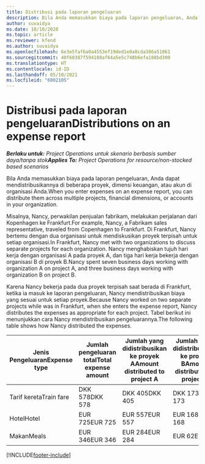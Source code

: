 ```yaml
---
title: Distribusi pada laporan pengeluaran
description: Bila Anda memasukkan biaya pada laporan pengeluaran, Anda dapat mendistribusikannya di beberapa proyek, entitas hukum, atau akun di organisasi Anda.
author: suvaidya
ms.date: 10/10/2020
ms.topic: article
ms.reviewer: kfend
ms.author: suvaidya
ms.openlocfilehash: 6e3e5faf6a0a4553ef19ded1e0a8cda386a51061
ms.sourcegitcommit: 40f68387f594180af64a5e5c748b6efa188bd300
ms.translationtype: HT
ms.contentlocale: id-ID
ms.lasthandoff: 05/10/2021
ms.locfileid: "6002105"
---
```

# <a name="distributions-on-an-expense-report"></a><span data-ttu-id="921d7-103">Distribusi pada laporan pengeluaran</span><span class="sxs-lookup"><span data-stu-id="921d7-103">Distributions on an expense report</span></span>

<span data-ttu-id="921d7-104">_**Berlaku untuk:** Project Operations untuk skenario berbasis sumber daya/tanpa stok_</span><span class="sxs-lookup"><span data-stu-id="921d7-104">_**Applies To:** Project Operations for resource/non-stocked based scenarios_</span></span>

<span data-ttu-id="921d7-105">Bila Anda memasukkan biaya pada laporan pengeluaran, Anda dapat mendistribusikannya di beberapa proyek, dimensi keuangan, atau akun di organisasi Anda.</span><span class="sxs-lookup"><span data-stu-id="921d7-105">When you enter expenses on an expense report, you can distribute them across multiple projects, financial dimensions, or accounts in your organization.</span></span>

<span data-ttu-id="921d7-106">Misalnya, Nancy, perwakilan penjualan fabrikam, melakukan perjalanan dari Kopenhagen ke Frankfurt.</span><span class="sxs-lookup"><span data-stu-id="921d7-106">For example, Nancy, a Fabrikam sales representative, traveled from Copenhagen to Frankfurt.</span></span> <span data-ttu-id="921d7-107">Di Frankfurt, Nancy bertemu dengan dua organisasi untuk mendiskusikan proyek terpisah untuk setiap organisasi.</span><span class="sxs-lookup"><span data-stu-id="921d7-107">In Frankfurt, Nancy met with two organizations to discuss separate projects for each organization.</span></span> <span data-ttu-id="921d7-108">Nancy menghabiskan tujuh hari kerja dengan organisasi A pada proyek A, dan tiga hari kerja bekerja dengan organisasi B di proyek B.</span><span class="sxs-lookup"><span data-stu-id="921d7-108">Nancy spent seven business days working with organization A on project A, and three business days working with organization B on project B.</span></span>

<span data-ttu-id="921d7-109">Karena Nancy bekerja pada dua proyek terpisah saat berada di Frankfurt, ketika ia masuk ke laporan pengeluaran, Nancy mendistribusikan biaya yang sesuai untuk setiap proyek.</span><span class="sxs-lookup"><span data-stu-id="921d7-109">Because Nancy worked on two separate projects while was in Frankfurt, when she enters the expense report, Nancy distributes the expenses as appropriate for each project.</span></span> <span data-ttu-id="921d7-110">Tabel berikut ini menunjukkan cara Nancy mendistribusikan pengeluarannya.</span><span class="sxs-lookup"><span data-stu-id="921d7-110">The following table shows how Nancy distributed the expenses.</span></span>

| <span data-ttu-id="921d7-111">Jenis Pengeluaran</span><span class="sxs-lookup"><span data-stu-id="921d7-111">Expense type</span></span> | <span data-ttu-id="921d7-112">Jumlah pengeluaran total</span><span class="sxs-lookup"><span data-stu-id="921d7-112">Total expense amount</span></span> | <span data-ttu-id="921d7-113">Jumlah yang didistribusikan ke proyek A</span><span class="sxs-lookup"><span data-stu-id="921d7-113">Amount distributed to project A</span></span> | <span data-ttu-id="921d7-114">Jumlah yang didistribusikan ke proyek B</span><span class="sxs-lookup"><span data-stu-id="921d7-114">Amount distributed to project B</span></span> |
|--------------|----------------------|---------------------------------|---------------------------------|
| <span data-ttu-id="921d7-115">Tarif kereta</span><span class="sxs-lookup"><span data-stu-id="921d7-115">Train fare</span></span>   | <span data-ttu-id="921d7-116">DKK 578</span><span class="sxs-lookup"><span data-stu-id="921d7-116">DKK 578</span></span>              | <span data-ttu-id="921d7-117">DKK 405</span><span class="sxs-lookup"><span data-stu-id="921d7-117">DKK 405</span></span>                         | <span data-ttu-id="921d7-118">DKK 173</span><span class="sxs-lookup"><span data-stu-id="921d7-118">DKK 173</span></span>                         |
| <span data-ttu-id="921d7-119">Hotel</span><span class="sxs-lookup"><span data-stu-id="921d7-119">Hotel</span></span>        | <span data-ttu-id="921d7-120">EUR 725</span><span class="sxs-lookup"><span data-stu-id="921d7-120">EUR 725</span></span>              | <span data-ttu-id="921d7-121">EUR 557</span><span class="sxs-lookup"><span data-stu-id="921d7-121">EUR 557</span></span>                         | <span data-ttu-id="921d7-122">EUR 168</span><span class="sxs-lookup"><span data-stu-id="921d7-122">EUR 168</span></span>                         |
| <span data-ttu-id="921d7-123">Makan</span><span class="sxs-lookup"><span data-stu-id="921d7-123">Meals</span></span>        | <span data-ttu-id="921d7-124">EUR 346</span><span class="sxs-lookup"><span data-stu-id="921d7-124">EUR 346</span></span>              | <span data-ttu-id="921d7-125">EUR 284</span><span class="sxs-lookup"><span data-stu-id="921d7-125">EUR 284</span></span>                         | <span data-ttu-id="921d7-126">EUR 62</span><span class="sxs-lookup"><span data-stu-id="921d7-126">EUR 62</span></span>                          |


[!INCLUDE[footer-include](../includes/footer-banner.md)]